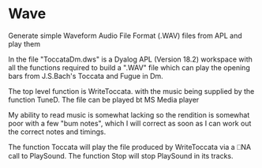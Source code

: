 # Wave
Generate simple Waveform Audio File Format  (.WAV) files from APL and play them 

In the file "ToccataDm.dws" is a Dyalog APL (Version 18.2) workspace with all the functions required to build a ".WAV" file which can play the opening bars from J.S.Bach's Toccata and Fugue in Dm.

The top level function is WriteToccata. with the music being supplied by the function TuneD. The file can be played bt MS Media player 

My ability to read music is somewhat lacking so the rendition is somewhat poor with a few "bum notes", which I will correct as soon as I can work out the correct notes and timings.

The function Toccata will play the file produced by WriteToccata via a ⎕NA call to PlaySound. The function Stop will stop PlaySound in its tracks.
